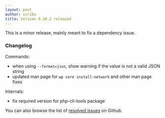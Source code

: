 ```yaml
---
layout: post
author: scribu
title: Version 0.10.2 released
---
```

This is a minor release, mainly meant to fix a dependency issue.

<div class="announcement changes" markdown="1">

### <i class="icon-info-circled"></i> Changelog

Commands:

* when using `--format=json`, show warning if the value is not a valid JSON string
* updated man page for `wp core install-network` and other man page fixes

Internals:

* fix required version for php-cli-tools package

You can also browse the list of [resolved issues](https://github.com/wp-cli/wp-cli/issues?milestone=12&state=closed) on Github.

</div>
